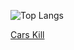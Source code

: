 ![Top Langs](https://github-readme-stats.vercel.app/api/top-langs/?username=michaelfaith84&layout=donut&theme=transparent)

[Cars Kill](https://cars-kill.us)
